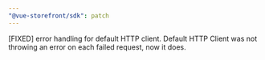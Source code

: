 ```yaml
---
"@vue-storefront/sdk": patch
---
```


[FIXED] error handling for default HTTP client. Default HTTP Client was not throwing an error on each failed request, now it does.
